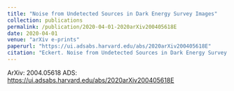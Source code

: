 ```yaml
---
title: "Noise from Undetected Sources in Dark Energy Survey Images"
collection: publications
permalink: /publication/2020-04-01-2020arXiv200405618E
date: 2020-04-01
venue: "arXiv e-prints"
paperurl: "https://ui.adsabs.harvard.edu/abs/2020arXiv200405618E"
citation: "Eckert. Noise from Undetected Sources in Dark Energy Survey Images. ArXiv, :, Apr 2020"
---
```


ArXiv: 2004.05618
ADS: https://ui.adsabs.harvard.edu/abs/2020arXiv200405618E
